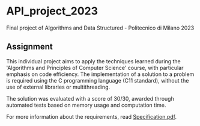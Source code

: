 # API_project_2023
Final project of Algorithms and Data Structured - Politecnico di Milano 2023

## Assignment
This individual project aims to apply the techniques learned during the 'Algorithms and Principles of Computer Science' course, with particular emphasis on code efficiency. The implementation of a solution to a problem is required using the C programming language (C11 standard), without the use of external libraries or multithreading.

The solution was evaluated with a score of 30/30, awarded through automated tests based on memory usage and computation time.

For more information about the requirements, read [Specification.pdf](https://github.com/flanico/API_project_2023/blob/main/Specification.pdf).
